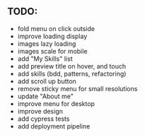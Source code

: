 ## TODO:

- fold menu on click outside
- improve loading display
- images lazy loading
- images scale for mobile
- add "My Skills" list
- add preview title on hover, and touch
- add skills (bdd, patterns, refactoring)
- add scroll up button
- remove sticky menu for small resolutions
- update "About me"
- improve menu for desktop
- improve design
- add cypress tests
- add deployment pipeline
